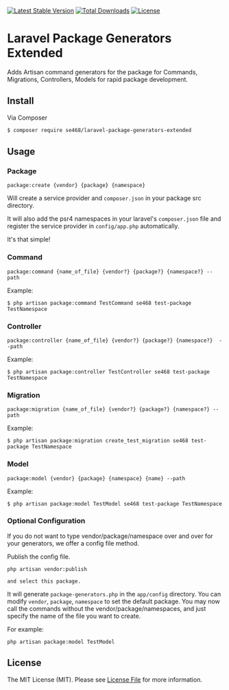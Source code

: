 [![Latest Stable Version](https://poser.pugx.org/se468/laravel-package-generators-extended/v/stable)](https://packagist.org/packages/se468/laravel-package-generators-extended)
[![Total Downloads](https://poser.pugx.org/se468/laravel-package-generators-extended/downloads)](https://packagist.org/packages/se468/laravel-package-generators-extended)
[![License](https://poser.pugx.org/se468/laravel-package-generators-extended/license)](https://packagist.org/packages/se468/laravel-package-generators-extended)


# Laravel Package Generators Extended
Adds Artisan command generators for the package for Commands, Migrations, Controllers, Models for rapid package development.

## Install
Via Composer
``` bash
$ composer require se468/laravel-package-generators-extended
```

## Usage

### Package
```
package:create {vendor} {package} {namespace}
```

Will create a service provider and `composer.json` in your package src directory. 

It will also add the psr4 namespaces in your laravel's `composer.json` file and register the service provider in `config/app.php` automatically.

It's that simple!

### Command
```
package:command {name_of_file} {vendor?} {package?} {namespace?} --path
```

Example:
```
$ php artisan package:command TestCommand se468 test-package TestNamespace
```

### Controller
```
package:controller {name_of_file} {vendor?} {package?} {namespace?}  --path
```

Example:
```
$ php artisan package:controller TestController se468 test-package TestNamespace
```

### Migration
```
package:migration {name_of_file} {vendor?} {package?} {namespace?} --path
```

Example:
```
$ php artisan package:migration create_test_migration se468 test-package TestNamespace 
```

### Model
```
package:model {vendor} {package} {namespace} {name} --path
```

Example:
```
$ php artisan package:model TestModel se468 test-package TestNamespace 
```


### Optional Configuration
If you do not want to type vendor/package/namespace over and over for your generators, we offer a config file method. 

Publish the config file. 
```
php artisan vendor:publish

and select this package.
```

It will generate `package-generators.php` in the `app/config` directory. You can modify `vendor`, `package`, `namespace` to set the default package. You may now call the commands without the vendor/package/namespaces, and just specify the name of the file you want to create.

For example:
```
php artisan package:model TestModel
```

## License

The MIT License (MIT). Please see [License File](LICENSE.md) for more information.
